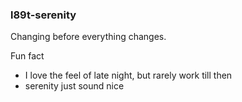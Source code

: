 ### l89t-serenity

Changing before everything changes.

Fun fact
- I love the feel of late night, but rarely work till then
- serenity just sound nice
